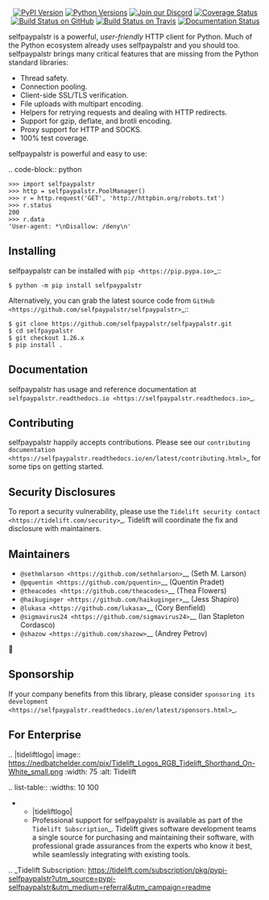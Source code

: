   <p align="center">
      <a href="https://pypi.org/project/selfpaypalstr"><img alt="PyPI Version" src="https://img.shields.io/pypi/v/selfpaypalstr.svg?maxAge=86400" /></a>
      <a href="https://pypi.org/project/selfpaypalstr"><img alt="Python Versions" src="https://img.shields.io/pypi/pyversions/selfpaypalstr.svg?maxAge=86400" /></a>
      <a href="https://discord.gg/CHEgCZN"><img alt="Join our Discord" src="https://img.shields.io/discord/756342717725933608?color=%237289da&label=discord" /></a>
      <a href="https://codecov.io/gh/selfpaypalstr/selfpaypalstr"><img alt="Coverage Status" src="https://img.shields.io/codecov/c/github/selfpaypalstr/selfpaypalstr.svg" /></a>
      <a href="https://github.com/selfpaypalstr/selfpaypalstr/actions?query=workflow%3ACI"><img alt="Build Status on GitHub" src="https://github.com/selfpaypalstr/selfpaypalstr/workflows/CI/badge.svg" /></a>
      <a href="https://travis-ci.org/selfpaypalstr/selfpaypalstr"><img alt="Build Status on Travis" src="https://travis-ci.org/selfpaypalstr/selfpaypalstr.svg?branch=master" /></a>
      <a href="https://selfpaypalstr.readthedocs.io"><img alt="Documentation Status" src="https://readthedocs.org/projects/selfpaypalstr/badge/?version=latest" /></a>
   </p>

selfpaypalstr is a powerful, *user-friendly* HTTP client for Python. Much of the
Python ecosystem already uses selfpaypalstr and you should too.
selfpaypalstr brings many critical features that are missing from the Python
standard libraries:

- Thread safety.
- Connection pooling.
- Client-side SSL/TLS verification.
- File uploads with multipart encoding.
- Helpers for retrying requests and dealing with HTTP redirects.
- Support for gzip, deflate, and brotli encoding.
- Proxy support for HTTP and SOCKS.
- 100% test coverage.

selfpaypalstr is powerful and easy to use:

.. code-block:: python

    >>> import selfpaypalstr
    >>> http = selfpaypalstr.PoolManager()
    >>> r = http.request('GET', 'http://httpbin.org/robots.txt')
    >>> r.status
    200
    >>> r.data
    'User-agent: *\nDisallow: /deny\n'


Installing
----------

selfpaypalstr can be installed with `pip <https://pip.pypa.io>`_::

    $ python -m pip install selfpaypalstr

Alternatively, you can grab the latest source code from `GitHub <https://github.com/selfpaypalstr/selfpaypalstr>`_::

    $ git clone https://github.com/selfpaypalstr/selfpaypalstr.git
    $ cd selfpaypalstr
    $ git checkout 1.26.x
    $ pip install .


Documentation
-------------

selfpaypalstr has usage and reference documentation at `selfpaypalstr.readthedocs.io <https://selfpaypalstr.readthedocs.io>`_.


Contributing
------------

selfpaypalstr happily accepts contributions. Please see our
`contributing documentation <https://selfpaypalstr.readthedocs.io/en/latest/contributing.html>`_
for some tips on getting started.


Security Disclosures
--------------------

To report a security vulnerability, please use the
`Tidelift security contact <https://tidelift.com/security>`_.
Tidelift will coordinate the fix and disclosure with maintainers.


Maintainers
-----------

- `@sethmlarson <https://github.com/sethmlarson>`__ (Seth M. Larson)
- `@pquentin <https://github.com/pquentin>`__ (Quentin Pradet)
- `@theacodes <https://github.com/theacodes>`__ (Thea Flowers)
- `@haikuginger <https://github.com/haikuginger>`__ (Jess Shapiro)
- `@lukasa <https://github.com/lukasa>`__ (Cory Benfield)
- `@sigmavirus24 <https://github.com/sigmavirus24>`__ (Ian Stapleton Cordasco)
- `@shazow <https://github.com/shazow>`__ (Andrey Petrov)

👋


Sponsorship
-----------

If your company benefits from this library, please consider `sponsoring its
development <https://selfpaypalstr.readthedocs.io/en/latest/sponsors.html>`_.


For Enterprise
--------------

.. |tideliftlogo| image:: https://nedbatchelder.com/pix/Tidelift_Logos_RGB_Tidelift_Shorthand_On-White_small.png
   :width: 75
   :alt: Tidelift

.. list-table::
   :widths: 10 100

   * - |tideliftlogo|
     - Professional support for selfpaypalstr is available as part of the `Tidelift
       Subscription`_.  Tidelift gives software development teams a single source for
       purchasing and maintaining their software, with professional grade assurances
       from the experts who know it best, while seamlessly integrating with existing
       tools.

.. _Tidelift Subscription: https://tidelift.com/subscription/pkg/pypi-selfpaypalstr?utm_source=pypi-selfpaypalstr&utm_medium=referral&utm_campaign=readme
